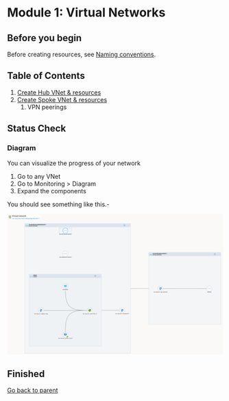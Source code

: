 # Module 1: Virtual Networks

## Before you begin

Before creating resources, see [Naming conventions](../README.md#naming-conventions).

## Table of Contents

1. [Create Hub VNet & resources](./hub.md)
1. [Create Spoke VNet & resources](./spoke.md)
   1. VPN peerings

## Status Check

### Diagram

You can visualize the progress of your network

1. Go to any VNet
1. Go to Monitoring > Diagram
1. Expand the components

You should see something like this.-

![Diagram](../../../assets/img/azure/solution/diagrams/01.png)

## Finished

[Go back to parent](../README.md)
